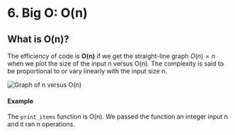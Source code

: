 # 6. Big O: O(n)

## What is O(n)?

The efficiency of code is **O(n)** if we get the straight-line graph $O(n) = n$ when we plot the size of the input n versus O(n). The complexity is said to be proportional to or vary linearly with the input size n.

![Graph of n versus O(n)](/images/O(n).jpg?raw=true "n versus O(n)")

#### Example

The `print_items` function is O(n). We passed the function an integer input n and it ran n operations.
